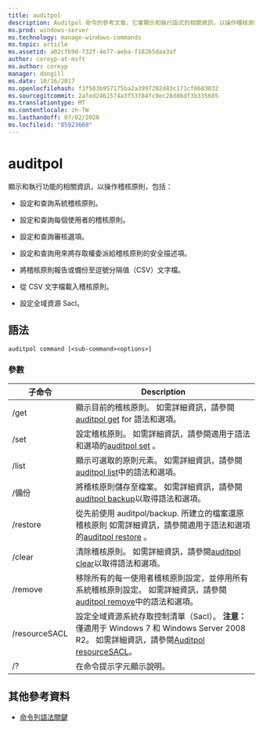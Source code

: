 ```yaml
---
title: auditpol
description: Auditpol 命令的參考文章，它會顯示和執行函式的相關資訊，以操作稽核原則。
ms.prod: windows-server
ms.technology: manage-windows-commands
ms.topic: article
ms.assetid: a02cfb9d-732f-4e77-aeba-f18265daa3af
author: coreyp-at-msft
ms.author: coreyp
manager: dongill
ms.date: 10/16/2017
ms.openlocfilehash: f3f503b957175ba2a3997202d83c171cf8683032
ms.sourcegitcommit: 2afed2461574a3f53f84fc9ec28d86df3b335685
ms.translationtype: MT
ms.contentlocale: zh-TW
ms.lasthandoff: 07/02/2020
ms.locfileid: "85923660"
---
```

# <a name="auditpol"></a>auditpol

顯示和執行功能的相關資訊，以操作稽核原則，包括：

- 設定和查詢系統稽核原則。

- 設定和查詢每個使用者的稽核原則。

- 設定和查詢審核選項。

- 設定和查詢用來將存取權委派給稽核原則的安全描述項。

- 將稽核原則報告或備份至逗號分隔值（CSV）文字檔。

- 從 CSV 文字檔載入稽核原則。

- 設定全域資源 Sacl。

## <a name="syntax"></a>語法

```
auditpol command [<sub-command><options>]
```

### <a name="parameters"></a>參數

| 子命令 | Description |
| ----------- | ----------- |
| /get | 顯示目前的稽核原則。 如需詳細資訊，請參閱[auditpol get](auditpol-get.md) for 語法和選項。 |
| /set | 設定稽核原則。 如需詳細資訊，請參閱適用于語法和選項的[auditpol set](auditpol-set.md) 。 |
| /list | 顯示可選取的原則元素。 如需詳細資訊，請參閱[auditpol list](auditpol-list.md)中的語法和選項。 |
| /備份 | 將稽核原則儲存至檔案。 如需詳細資訊，請參閱[auditpol backup](auditpol-backup.md)以取得語法和選項。 |
| /restore | 從先前使用 auditpol/backup. 所建立的檔案還原稽核原則 如需詳細資訊，請參閱適用于語法和選項的[auditpol restore](auditpol-restore.md) 。 |
| /clear | 清除稽核原則。 如需詳細資訊，請參閱[auditpol clear](auditpol-clear.md)以取得語法和選項。 |
| /remove | 移除所有的每一使用者稽核原則設定，並停用所有系統稽核原則設定。 如需詳細資訊，請參閱[auditpol remove](auditpol-remove.md)中的語法和選項。 |
| /resourceSACL | 設定全域資源系統存取控制清單（Sacl）。 **注意：** 僅適用于 Windows 7 和 Windows Server 2008 R2。 如需詳細資訊，請參閱[Auditpol resourceSACL](auditpol-resourcesacl.md)。 |
| /?| 在命令提示字元顯示說明。 |

## <a name="additional-references"></a>其他參考資料

- [命令列語法關鍵](command-line-syntax-key.md)
